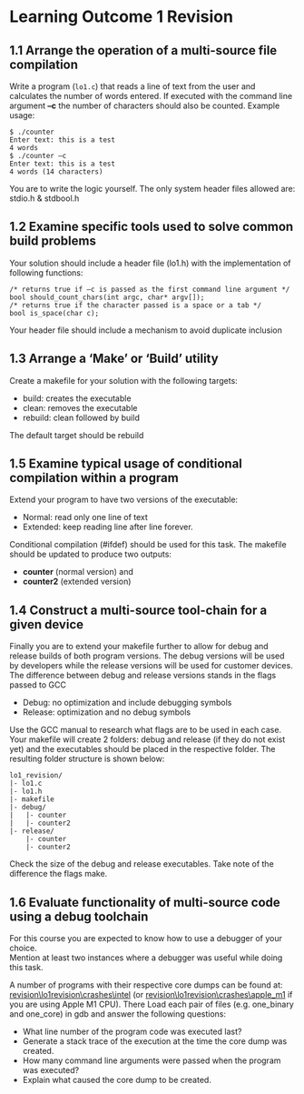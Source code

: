 # Learning Outcome 1 Revision
## 1.1 Arrange the operation of a multi-source file compilation
Write a program (```lo1.c```) that reads a line of text from the user and calculates the number of words entered. If executed with the command line argument __–c__ the number of characters should also be counted. Example usage:

```
$ ./counter 
Enter text: this is a test 
4 words
$ ./counter –c 
Enter text: this is a test 
4 words (14 characters)
```

You are to write the logic yourself. The only system header files allowed are: stdio.h & stdbool.h

## 1.2 Examine specific tools used to solve common build problems
Your solution should include a header file (lo1.h) with the implementation of following functions:
```
/* returns true if –c is passed as the first command line argument */ 
bool should_count_chars(int argc, char* argv[]);
/* returns true if the character passed is a space or a tab */ 
bool is_space(char c);
```
Your header file should include a mechanism to avoid duplicate inclusion

## 1.3 Arrange a ‘Make’ or ‘Build’ utility
Create a makefile for your solution with the following targets:
* build: creates the executable
* clean: removes the executable
* rebuild: clean followed by build

The default target should be rebuild

## 1.5 Examine typical usage of conditional compilation within a program 
Extend your program to have two versions of the executable:
* Normal: read only one line of text
* Extended: keep reading line after line forever.

Conditional compilation (#ifdef) should be used for this task. The makefile should be updated to produce two outputs: 
* __counter__ (normal version) and 
* __counter2__ (extended version)

## 1.4 Construct a multi-source tool-chain for a given device 
Finally you are to extend your makefile further to allow for debug and release builds of both program versions. The debug versions will be used by developers while the release versions will be used for customer devices.
The difference between debug and release versions stands in the flags passed to GCC
* Debug: no optimization and include debugging symbols
* Release: optimization and no debug symbols

Use the GCC manual to research what flags are to be used in each case.
Your makefile will create 2 folders: debug and release (if they do not exist yet) and the executables should be placed in the respective folder. The resulting folder structure is shown below:
```
lo1_revision/
|- lo1.c
|- lo1.h
|- makefile
|- debug/
|   |- counter
|   |- counter2
|- release/
    |- counter
    |- counter2
```
Check the size of the debug and release executables. Take note of the difference the flags make.

## 1.6 Evaluate functionality of multi-source code using a debug toolchain 
For this course you are expected to know how to use a debugger of your choice.  
Mention at least two instances where a debugger was useful while doing this task.

A number of programs with their respective core dumps can be found at: [revision\lo1revision\crashes\intel](crashes\intel) (or [revision\lo1revision\crashes\apple_m1](crashes\apple_m1) if you are using Apple M1 CPU). There Load each pair of files (e.g. one_binary and one_core) in gdb and answer the following questions:

* What line number of the program code was executed last?
* Generate a stack trace of the execution at the time the core dump was created.
* How many command line arguments were passed when the program was executed?
* Explain what caused the core dump to be created.
